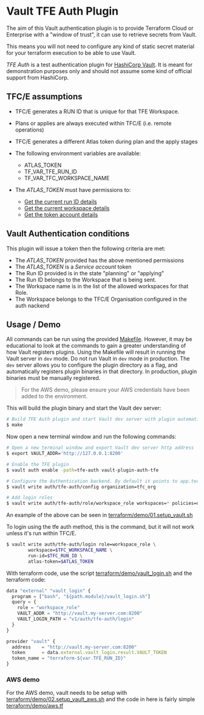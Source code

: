 # Vault TFE Auth Plugin

The aim of this Vault authentication plugin is to provide Terraform Cloud or Enterprise with a "window of trust", it can use to retrieve secrets from Vault.

This means you will not need to configure any kind of static secret material for your terraform execution to be able to use Vault.

*TFE Auth* is a test authentication plugin for [HashiCorp Vault](https://www.vaultproject.io/). It is meant for demonstration purposes only and should not assume some kind of official support from HashiCorp.

## TFC/E assumptions

 - TFC/E generates a RUN ID that is unique for that TFE Workspace.

 - Plans or applies are always executed within TFC/E (i.e. remote operations)

 - TFC/E generates a different Atlas token during plan and the apply stages

 - The following environment variables are available:
   - ATLAS_TOKEN
   - TF_VAR_TFE_RUN_ID
   - TF_VAR_TFC_WORKSPACE_NAME

 - The *ATLAS_TOKEN* must have permissions to:
   - [Get the current run ID details](https://www.terraform.io/docs/cloud/api/run.html#get-run-details)
   - [Get the current workspace details](https://www.terraform.io/docs/cloud/api/workspaces.html#show-workspace)
   - [Get the token account details](https://www.terraform.io/docs/cloud/api/account.html#get-your-account-details)

## Vault Authentication conditions
This plugin will issue a token then the following criteria are met:

 - The *ATLAS_TOKEN* provided has the above mentioned permissions
 - The *ATLAS_TOKEN* is a *Service account* token
 - The Run ID provided is in the state "planning" or "applying"
 - The Run ID belongs to the Workspace that is being sent.
 - The Workspace name is in the list of the allowed workspaces for that Role.
 - The Workspace belongs to the TFC/E Organisation configured in the auth nackend

## Usage / Demo

All commands can be run using the provided [Makefile](./Makefile). However, it may be educational to look at the commands to gain a greater understanding of how Vault registers plugins. Using the Makefile will result in running the Vault server in `dev` mode. Do not run Vault in `dev` mode in production. The `dev` server allows you to configure the plugin directory as a flag, and automatically registers plugin binaries in that directory. In production, plugin binaries must be manually registered.

> For the AWS demo, please ensure your AWS credentials have been added to the environment.

This will build the plugin binary and start the Vault dev server:
```bash
# Build TFE Auth plugin and start Vault dev server with plugin automatically registered
$ make
```

Now open a new terminal window and run the following commands:

```bash
# Open a new terminal window and export Vault dev server http address
$ export VAULT_ADDR='http://127.0.0.1:8200'

# Enable the TFE plugin
$ vault auth enable -path=tfe-auth vault-plugin-auth-tfe

# Configure the Authentication backend. By default it points to app.terraform.io
$ vault write auth/tfe-auth/config organization=tfc_org

# Add login roles
$ vault write auth/tfe-auth/role/workspace_role workspaces=* policies=default

```

An example of the above can be seen in [terraform/demo/01.setup_vault.sh](terraform/demo/01.setup_vault.sh)

To login using the tfe auth method, this is the command, but it will not work unless it's run within TFC/E.

```bash
$ vault write auth/tfe-auth/login role=workspace_role \
		workspace=$TFC_WORKSPACE_NAME \
		run-id=$TFC_RUN_ID \
		atlas-token=$ATLAS_TOKEN

```

With terraform code, use the script [terraform/demo/vault_login.sh](terraform/demo/vault_login.sh) and the terraform code:

```javascript
data "external" "vault_login" {
  program = ["bash", "${path.module}/vault_login.sh"]
  query = {
    role = "workspace_role"
    VAULT_ADDR = "http://vault.my-server.com:8200"
    VAULT_LOGIN_PATH = "v1/auth/tfe-auth/login"
  }
}

provider "vault" {
  address    = "http://vault.my-server.com:8200"
  token      = data.external.vault_login.result.VAULT_TOKEN
  token_name = "terraform-${var.TFE_RUN_ID}"
}
```

### AWS demo

For the AWS demo, vault needs to be setup with [terraform/demo/02.setup_vault_aws.sh](terraform/demo/02.setup_vault_aws.sh) and the code in here is fairly simple [terraform/demo/aws.tf](terraform/demo/aws.tf)
